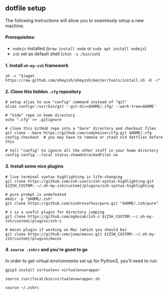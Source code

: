 ## dotfile setup
The following instructions will allow you to seamlessly setup a new machine.

#### Prerequisites:
* `nodejs` installed (`brew install node` or `sudo apt install nodejs`)
* `zsh` set as default shell (`chsh -s /bin/zsh`)

#### 1. Install `oh-my-zsh` framework
```
sh -c "$(wget https://raw.github.com/ohmyzsh/ohmyzsh/master/tools/install.sh -O -)"
```

#### 2. Clone this hidden `.cfg` repository
```
# setup alias to use "config" command instead of "git"
alias config='/usr/bin/git --git-dir=$HOME/.cfg/ --work-tree=$HOME'

# "hide" repo in home directory
echo ".cfg" >> .gitignore

# clone this GitHub repo into a "bare" directory and checkout files
git clone --bare https://github.com/codyheiser/cfg.git $HOME/.cfg
config checkout  # you may have to remove or stash old dotfiles before this

# tell "config" to ignore all the other stuff in your home directory
config config --local status.showUntrackedFiles no
```

#### 3. Install some nice plugins
```
# live terminal syntax highlighting is life-changing
git clone https://github.com/zsh-users/zsh-syntax-highlighting.git ${ZSH_CUSTOM:-~/.oh-my-zsh/custom}/plugins/zsh-syntax-highlighting

# pure prompt is undefeated
mkdir -p "$HOME/.zsh"
git clone https://github.com/sindresorhus/pure.git "$HOME/.zsh/pure"

# z is a useful plugin for directory jumping
git clone https://github.com/agkozak/zsh-z ${ZSH_CUSTOM:-~/.oh-my-zsh/custom}/plugins/zsh-z

# macos plugin if working on Mac (which you should be)
git clone https://github.com/joow/macos.git ${ZSH_CUSTOM:-~/.oh-my-zsh/custom}/plugins/macos
```

#### 4. `source .zshrc` and you're good to go
In order to get virtual environments set up for Python3, you'll need to run:
```
gpip3 install virtualenv virtualenvwrapper

source /usr/local/bin/virtualenvwrapper.sh

source ~/.zshrc
```